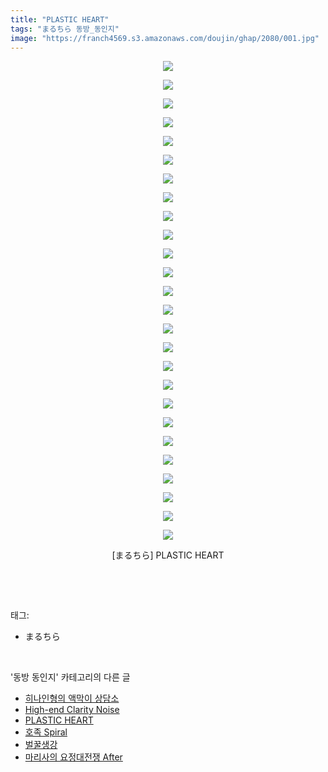 ```yaml
---
title: "PLASTIC HEART"
tags: "まるちら 동방_동인지"
image: "https://franch4569.s3.amazonaws.com/doujin/ghap/2080/001.jpg"
---
```

<div class="article">
<p style="text-align: center; clear: none; float: none;"><img src="{{ site.imgserver2 }}/ghap/2080/001.jpg"/></p>
<p style="text-align: center; clear: none; float: none;"><img src="{{ site.imgserver2 }}/ghap/2080/002.jpg"/></p>
<p style="text-align: center; clear: none; float: none;"><img src="{{ site.imgserver2 }}/ghap/2080/003.jpg"/></p>
<p style="text-align: center; clear: none; float: none;"><img src="{{ site.imgserver2 }}/ghap/2080/004.jpg"/></p>
<p style="text-align: center; clear: none; float: none;"><img src="{{ site.imgserver2 }}/ghap/2080/005.jpg"/></p>
<p style="text-align: center; clear: none; float: none;"><img src="{{ site.imgserver2 }}/ghap/2080/006.jpg"/></p>
<p style="text-align: center; clear: none; float: none;"><img src="{{ site.imgserver2 }}/ghap/2080/007.jpg"/></p>
<p style="text-align: center; clear: none; float: none;"><img src="{{ site.imgserver2 }}/ghap/2080/008.jpg"/></p>
<p style="text-align: center; clear: none; float: none;"><img src="{{ site.imgserver2 }}/ghap/2080/009.jpg"/></p>
<p style="text-align: center; clear: none; float: none;"><img src="{{ site.imgserver2 }}/ghap/2080/010.jpg"/></p>
<p style="text-align: center; clear: none; float: none;"><img src="{{ site.imgserver2 }}/ghap/2080/011.jpg"/></p>
<p style="text-align: center; clear: none; float: none;"><img src="{{ site.imgserver2 }}/ghap/2080/012.jpg"/></p>
<p style="text-align: center; clear: none; float: none;"><img src="{{ site.imgserver2 }}/ghap/2080/013.jpg"/></p>
<p style="text-align: center; clear: none; float: none;"><img src="{{ site.imgserver2 }}/ghap/2080/014.jpg"/></p>
<p style="text-align: center; clear: none; float: none;"><img src="{{ site.imgserver2 }}/ghap/2080/015.jpg"/></p>
<p style="text-align: center; clear: none; float: none;"><img src="{{ site.imgserver2 }}/ghap/2080/016.jpg"/></p>
<p style="text-align: center; clear: none; float: none;"><img src="{{ site.imgserver2 }}/ghap/2080/017.jpg"/></p>
<p style="text-align: center; clear: none; float: none;"><img src="{{ site.imgserver2 }}/ghap/2080/018.jpg"/></p>
<p style="text-align: center; clear: none; float: none;"><img src="{{ site.imgserver2 }}/ghap/2080/019.jpg"/></p>
<p style="text-align: center; clear: none; float: none;"><img src="{{ site.imgserver2 }}/ghap/2080/020.jpg"/></p>
<p style="text-align: center; clear: none; float: none;"><img src="{{ site.imgserver2 }}/ghap/2080/021.jpg"/></p>
<p style="text-align: center; clear: none; float: none;"><img src="{{ site.imgserver2 }}/ghap/2080/022.jpg"/></p>
<p style="text-align: center; clear: none; float: none;"><img src="{{ site.imgserver2 }}/ghap/2080/023.jpg"/></p>
<p style="text-align: center; clear: none; float: none;"><img src="{{ site.imgserver2 }}/ghap/2080/024.jpg"/></p>
<p style="text-align: center; clear: none; float: none;"><img src="{{ site.imgserver2 }}/ghap/2080/025.jpg"/></p>
<p style="text-align: center; clear: none; float: none;"><img src="{{ site.imgserver2 }}/ghap/2080/026.jpg"/></p>
<p style="text-align: center; clear: none; float: none;">[まるちら] PLASTIC HEART</p>
<p><br/></p>
</div><br/>
<div class="tagTrail">
<p>태그: </p>
<ul>
<li>まるちら</li>
</ul>
</div><br/>
<div class="another">
<p>'동방 동인지' 카테고리의 다른 글</p>
<ul>
<li><a href="/ghap_2082">히나인형의 액막이 상담소</a></li>
<li><a href="/ghap_2081">High-end Clarity Noise</a></li>
<li><a href="/ghap_2080">PLASTIC HEART</a></li>
<li><a href="/ghap_2078">호족 Spiral</a></li>
<li><a href="/ghap_2077">벌꿀생강</a></li>
<li><a href="/ghap_2076">마리사의 요정대전쟁 After</a></li>
</ul>
</div><br/>
<div class="cb_module cb_fluid">
<div class="cb_wrt cb_profile">
</div><!-- commentList close -->
</div><br/>
